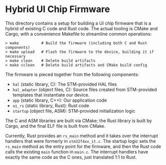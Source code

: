 Hybrid UI Chip Firmware
=======================

This directory contains a setup for building a UI chip firmware that is a hybrid
of existing C code and Rust code.  The actual tooling is CMake and Cargo, with a
convenience Makefile to streamline common operations:

```
> make          # Build the firmware (including both C and Rust components)
> make upload   # Flash the firmware to the device, building it if necessary
> make clean    # Delete build artifacts
> make cclean   # Delete build artifacts and CMake build config
```

The firmware is pieced together from the following components:

* `hal` (static library, C): The STM-provided HAL files
* `hal_adapter` (object files, C): Source files created from STM-provided
  templates that instantiate our device.
* `app` (static library, C++): Our application code
* `ui_rs` (static library, Rust): Rust code
* `startup` (object file, ASM): STM-provided initialization logic

The C and ASM libraries are built via CMake; the Rust library is built by Cargo,
and the final ELF file is built from CMake.

Currently, Rust provides an `rs_main` method and it takes over the interrupt
handlers that were formerly in `stm32f4xx_it.c`.  The startup logic sets the
`rs_main` method as the entry point for the firmware, and then the Rust code
calls the existing `main` function in `main.c`.  The interrupt handlers have
exactly the same code as the C ones, just translated 1:1 to Rust.


